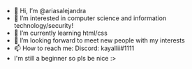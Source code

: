 - 👋 Hi, I’m @ariasalejandra
- 👀 I’m interested in computer science and information technology/security!
- 🌱 I’m currently learning html/css
- 💞️ I’m looking forward to meet new people with my interests
- 📫 How to reach me: Discord: kayallii#1111
- I'm still a beginner so pls be nice :>



